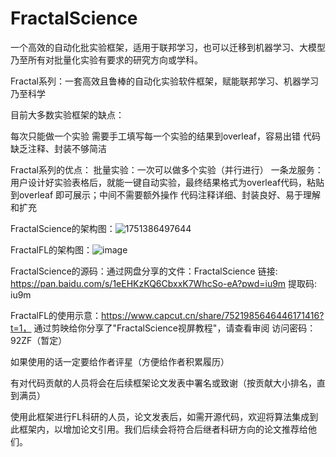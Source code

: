# FractalScience
一个高效的自动化批实验框架，适用于联邦学习，也可以迁移到机器学习、大模型乃至所有对批量化实验有要求的研究方向或学科。

Fractal系列：一套高效且鲁棒的自动化实验软件框架，赋能联邦学习、机器学习乃至科学

目前大多数实验框架的缺点：

每次只能做一个实验
需要手工填写每一个实验的结果到overleaf，容易出错
代码缺乏注释、封装不够简洁

Fractal系列的优点：
批量实验：一次可以做多个实验（并行进行）
一条龙服务：用户设计好实验表格后，就能一键自动实验，最终结果格式为overleaf代码，粘贴到overleaf 即可展示；中间不需要额外操作
代码注释详细、封装良好、易于理解和扩充

FractalScience的架构图：![1751386497644](https://github.com/user-attachments/assets/cd4c39e0-7089-41f1-acaa-85205eb2b3f7)

FractalFL的架构图：![image](https://github.com/user-attachments/assets/b5d2e870-e53b-405a-8197-27286b8afa23)

FractalScience的源码：通过网盘分享的文件：FractalScience
链接: https://pan.baidu.com/s/1eEHKzKQ6CbxxK7WhcSo-eA?pwd=iu9m 提取码: iu9m 

FractalFL的使用示意：https://www.capcut.cn/share/7521985646446171416?t=1， 通过剪映给你分享了"FractalScience视屏教程"，请查看审阅
    访问密码：92ZF（暂定）

如果使用的话一定要给作者评星（方便给作者积累履历）

有对代码贡献的人员将会在后续框架论文发表中署名或致谢（按贡献大小排名，直到满员）

使用此框架进行FL科研的人员，论文发表后，如需开源代码，欢迎将算法集成到此框架内，以增加论文引用。我们后续会将符合后继者科研方向的论文推荐给他们。

